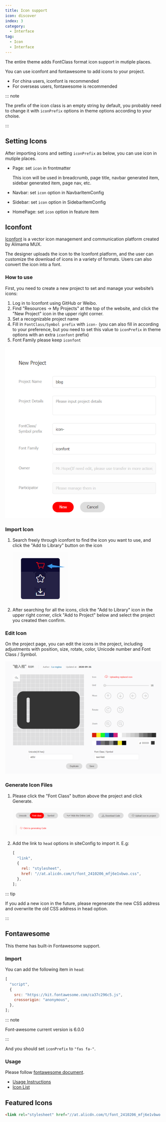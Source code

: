```yaml
---
title: Icon support
icon: discover
index: 3
category:
  - Interface
tag:
  - Icon
  - Interface
---
```


The entire theme adds FontClass format icon support in mutiple places.

You can use iconfont and fontawesome to add icons to your project.

- For china users, iconfont is recommended
- For overseas users, fontawesome is recommended

::: note

The prefix of the icon class is an empty string by default, you probably need to change it with `iconPrefix` options in theme options according to your choise.

:::

<!-- more -->

## Setting Icons

After importing icons and setting `iconPrefix` as below, you can use icon in mutiple places.

- Page: set `icon` in frontmatter

  This icon will be used in breadcrumb, page title, navbar generated item, sidebar generated item, page nav, etc.

- Navbar: set `icon` option in NavbarItemConfig
- Sidebar: set `icon` option in SidebarItemConfig
- HomePage: set `icon` option in feature item

## Iconfont

[Iconfont](https://iconfont.cn) is a vector icon management and communication platform created by Alimama MUX.

The designer uploads the icon to the Iconfont platform, and the user can customize the download of icons in a variety of formats. Users can also convert the icon into a font.

### How to use

First, you need to create a new project to set and manage your website’s icons:

1. Log in to Iconfont using GitHub or Weibo.
1. Find "Resources → My Projects" at the top of the website, and click the "New Project" icon in the upper right corner.
1. Set a recognizable project name
1. Fill in `FontClass/Symbol prefix` with `icon-` (you can also fill in according to your preference, but you need to set this value to `iconPrefix` in theme options with an extra `iconfont` prefix)
1. Font Family please keep `iconfont`

![New Project](./assets/iconfont-new.png)

### Import Icon

1. Search freely through iconfont to find the icon you want to use, and click the "Add to Library" button on the icon

   ![Add to library](./assets/iconfont-add.png)

1. After searching for all the icons, click the "Add to Library" icon in the upper right corner, click "Add to Project" below and select the project you created then confirm.

### Edit Icon

On the project page, you can edit the icons in the project, including adjustments with position, size, rotate, color, Unicode number and Font Class / Symbol.

![Edit icon](./assets/iconfont-edit.png)

### Generate Icon Files

1. Please click the "Font Class" button above the project and click Generate.

   ![Add to library](./assets/iconfont-generate.png)

1. Add the link to `head` options in siteConfig to import it. E.g:

   ```js
   [
     "link",
     {
       rel: "stylesheet",
       href: "//at.alicdn.com/t/font_2410206_mfj6e1vbwo.css",
     },
   ];
   ```

::: tip

If you add a new icon in the future, please regenerate the new CSS address and overwrite the old CSS address in head option.

:::

## Fontawesome

This theme has built-in Fontawesome support.

### Import

You can add the following item in `head`:

```js
[
  "script",
  {
    src: "https://kit.fontawesome.com/ca37c296c5.js",
    crossorigin: "anonymous",
  },
];
```

::: note

Font-awesome current version is 6.0.0

:::

And you should set `iconPrefix` to `"fas fa-"`.

### Usage

Please follow [fontawesome document](https://fontawesome.com/).

- [Usage Instructions](https://fontawesome.com/docs/web/add-icons/how-to)
- [Icon List](https://fontawesome.com/icons)

## Featured Icons

```html
<link rel="stylesheet" href="//at.alicdn.com/t/font_2410206_mfj6e1vbwo.css" />
```

<IconDisplay link="//at.alicdn.com/t/font_2410206_mfj6e1vbwo.css" />

<script setup lang="ts">
import IconDisplay from '@IconDisplay';
</script>
